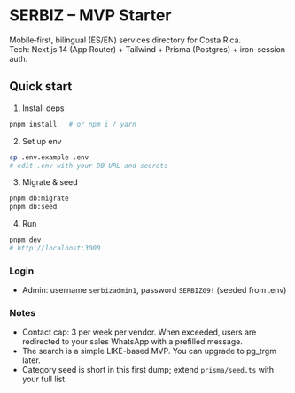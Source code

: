 # SERBIZ – MVP Starter

Mobile‑first, bilingual (ES/EN) services directory for Costa Rica.  
Tech: Next.js 14 (App Router) + Tailwind + Prisma (Postgres) + iron-session auth.

## Quick start

1) Install deps
```bash
pnpm install   # or npm i / yarn
```

2) Set up env
```bash
cp .env.example .env
# edit .env with your DB URL and secrets
```

3) Migrate & seed
```bash
pnpm db:migrate
pnpm db:seed
```

4) Run
```bash
pnpm dev
# http://localhost:3000
```

### Login

- Admin: username `serbizadmin1`, password `SERBIZ09!` (seeded from .env)

### Notes

- Contact cap: 3 per week per vendor. When exceeded, users are redirected to your sales WhatsApp with a prefilled message.
- The search is a simple LIKE-based MVP. You can upgrade to pg_trgm later.
- Category seed is short in this first dump; extend `prisma/seed.ts` with your full list.
